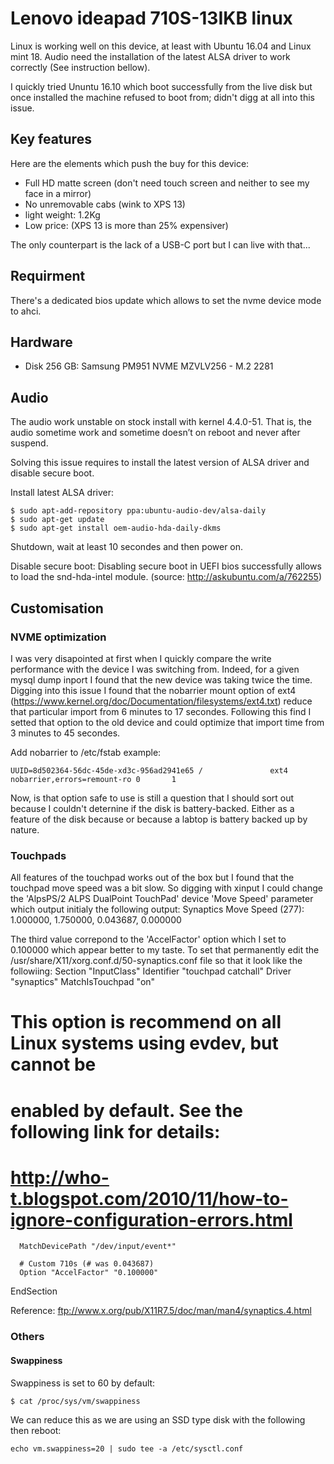 # Lenovo ideapad 710S-13IKB linux

Linux is working well on this device, at least with Ubuntu 16.04 and Linux mint 18. Audio need the installation of the latest ALSA driver to work correctly (See instruction bellow).

I quickly tried Ununtu 16.10 which boot successfully from the live disk but once installed the machine refused to boot from; didn't digg at all into this issue.

## Key features
Here are the elements which push the buy for this device:
- Full HD matte screen (don't need touch screen and neither to see my face in a mirror)
- No unremovable cabs (wink to XPS 13)
- light weight: 1.2Kg
- Low price: (XPS 13 is more than 25% expensiver)

The only counterpart is the lack of a USB-C port but I can live with that...

## Requirment
There's a dedicated bios update which allows to set the nvme device mode to ahci.

## Hardware
- Disk 256 GB: Samsung PM951 NVME MZVLV256  - M.2 2281

## Audio
The audio work unstable on stock install with kernel 4.4.0-51. That is, the audio sometime work and sometime doesn’t on reboot and never after suspend.

Solving this issue requires to install the latest version of ALSA driver and disable secure boot.

Install latest ALSA driver:
```
$ sudo apt-add-repository ppa:ubuntu-audio-dev/alsa-daily
$ sudo apt-get update
$ sudo apt-get install oem-audio-hda-daily-dkms
```
Shutdown, wait at least 10 secondes and then power on.

Disable secure boot:
Disabling secure boot in UEFI bios successfully allows to load the snd-hda-intel module.
(source: http://askubuntu.com/a/762255)

## Customisation

### NVME optimization
I was very disapointed at first when I quickly compare the write performance with the device I was switching from. Indeed, for a given mysql dump inport I found that the new device was taking twice the time.
Digging into this issue I found that the nobarrier mount option of ext4 (https://www.kernel.org/doc/Documentation/filesystems/ext4.txt) reduce that particular import from 6 minutes to 17 secondes. Following this find I setted that option to the old device and could optimize that import time from 3 minutes to 45 secondes.

Add nobarrier to /etc/fstab example:
```
UUID=8d502364-56dc-45de-xd3c-956ad2941e65 /               ext4    nobarrier,errors=remount-ro 0       1
```

Now, is that option safe to use is still a question that I should sort out because I couldn't deternine if the disk is battery-backed. Either as a feature of the disk because or because a labtop is battery backed up by nature.

### Touchpads
All features of the touchpad works out of the box but I found that the touchpad move speed was a bit slow. So digging with xinput I could change the 'AlpsPS/2 ALPS DualPoint TouchPad' device 'Move Speed' parameter which output initialy the following output:
Synaptics Move Speed (277): 1.000000, 1.750000, 0.043687, 0.000000

The third value correpond to the 'AccelFactor' option which I set to 0.100000 which appear better to my taste. To set that permanently edit the /usr/share/X11/xorg.conf.d/50-synaptics.conf file so that it look like the followiing:
Section "InputClass"
        Identifier "touchpad catchall"
        Driver "synaptics"
        MatchIsTouchpad "on"
# This option is recommend on all Linux systems using evdev, but cannot be
# enabled by default. See the following link for details:
# http://who-t.blogspot.com/2010/11/how-to-ignore-configuration-errors.html
      MatchDevicePath "/dev/input/event*"

      # Custom 710s (# was 0.043687)
      Option "AccelFactor" "0.100000"
EndSection

Reference: ftp://www.x.org/pub/X11R7.5/doc/man/man4/synaptics.4.html

### Others

#### Swappiness
Swappiness is set to 60 by default:
```
$ cat /proc/sys/vm/swappiness
```

We can reduce this as we are using an SSD type disk with the following then reboot:
```
echo vm.swappiness=20 | sudo tee -a /etc/sysctl.conf
```
